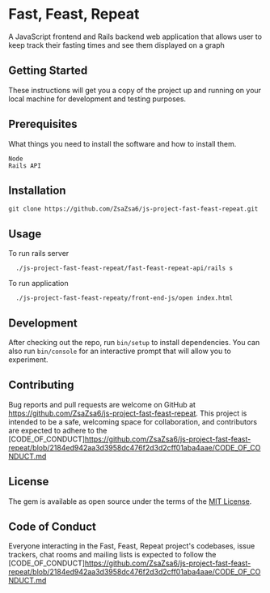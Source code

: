 # Fast, Feast, Repeat

A JavaScript frontend and Rails backend web application that allows user to keep track their fasting times and see them displayed on a graph
## Getting Started
These instructions will get you a copy of the project up and running on your local machine for development and testing purposes. 

## Prerequisites

What things you need to install the software and how to install them.

    Node
    Rails API

## Installation
    
    
    git clone https://github.com/ZsaZsa6/js-project-fast-feast-repeat.git


## Usage

To run rails server
      
      ./js-project-fast-feast-repeat/fast-feast-repeat-api/rails s 

To run application 
    
      ./js-project-fast-feast-repeaty/front-end-js/open index.html

## Development

After checking out the repo, run `bin/setup` to install dependencies. You can also run `bin/console` for an interactive prompt that will allow you to experiment.

## Contributing

Bug reports and pull requests are welcome on GitHub at https://github.com/ZsaZsa6/js-project-fast-feast-repeat.  This project is intended to be a safe, welcoming space for collaboration, and contributors are expected to adhere to the [CODE_OF_CONDUCT]https://github.com/ZsaZsa6/js-project-fast-feast-repeat/blob/2184ed942aa3d3958dc476f2d3d2cff01aba4aae/CODE_OF_CONDUCT.md

## License

The gem is available as open source under the terms of the [MIT License](https://opensource.org/licenses/MIT).

## Code of Conduct

Everyone interacting in the Fast, Feast, Repeat project's codebases, issue trackers, chat rooms and mailing lists is expected to follow the [CODE_OF_CONDUCT]https://github.com/ZsaZsa6/js-project-fast-feast-repeat/blob/2184ed942aa3d3958dc476f2d3d2cff01aba4aae/CODE_OF_CONDUCT.md